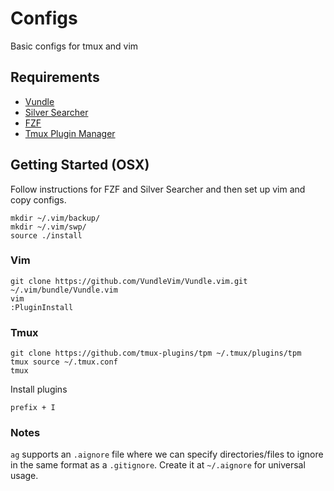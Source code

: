 # Configs

Basic configs for tmux and vim

## Requirements

* [Vundle](https://github.com/VundleVim/Vundle.vim)
* [Silver Searcher](https://github.com/ggreer/the_silver_searcher)
* [FZF](https://github.com/junegunn/fzf#key-bindings-for-command-line)
* [Tmux Plugin Manager](https://github.com/tmux-plugins/tpm)

## Getting Started (OSX)

Follow instructions for FZF and Silver Searcher and then set up vim and copy configs.

```
mkdir ~/.vim/backup/
mkdir ~/.vim/swp/
source ./install
```

### Vim

```
git clone https://github.com/VundleVim/Vundle.vim.git ~/.vim/bundle/Vundle.vim
vim
:PluginInstall
```

### Tmux

```
git clone https://github.com/tmux-plugins/tpm ~/.tmux/plugins/tpm
tmux source ~/.tmux.conf
tmux
```

Install plugins

```
prefix + I
```

### Notes

`ag` supports an `.aignore` file where we can specify directories/files to ignore
in the same format as a `.gitignore`. Create it at `~/.aignore` for universal usage.
